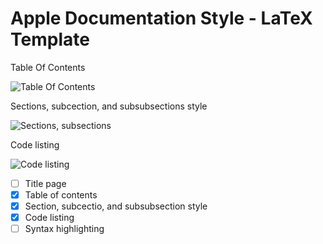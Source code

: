 Apple Documentation Style - LaTeX Template
====================================

Table Of Contents

![Table Of Contents](https://raw.github.com/wnagrodzki/AppleDocumentationStyleLatexTemplate/master/Screen%20Shots/TOC.png "Table Of Contents")

Sections, subcection, and subsubsections style

![Sections, subsections](https://raw.github.com/wnagrodzki/AppleDocumentationStyleLatexTemplate/master/Screen%20Shots/Sections.png "Sections, subsections")

Code listing

![Code listing](https://raw.github.com/wnagrodzki/AppleDocumentationStyleLatexTemplate/master/Screen%20Shots/Codelisting.png "Code listing")

- [ ] Title page
- [x] Table of contents
- [x] Section, subcectio, and subsubsection style
- [x] Code listing
- [ ] Syntax highlighting

